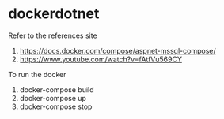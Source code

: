 ﻿# dockerdotnet
Refer to the references site 
1. https://docs.docker.com/compose/aspnet-mssql-compose/
2. https://www.youtube.com/watch?v=fAtfVu569CY

To run the docker
1. docker-compose build
2. docker-compose up
3. docker-compose stop
